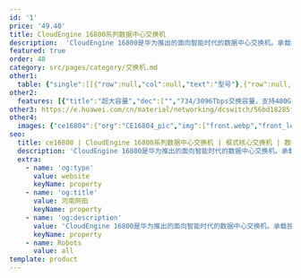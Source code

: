 ```yaml
---
id: '1'
price: '49.40'
title: CloudEngine 16800系列数据中心交换机
description:  'CloudEngine 16800是华为推出的面向智能时代的数据中心交换机。承载独创的iLossless 智能无损交换算法，对全网流量进行实时的学习训练，实现网络0丢包，达到最高吞吐量。'
featured: true
order: 48
category: src/pages/category/交换机.md
other1: 
  table: {"single":[[{"row":null,"col":null,"text":"型号"},{"row":null,"col":null,"text":"CloudEngine 16804"},{"row":null,"col":null,"text":"CloudEngine 16808"},{"row":null,"col":null,"text":"CloudEngine 16816"}],[{"row":null,"col":null,"text":"交换容量(Tbps)"},{"row":null,"col":null,"text":"387/1161"},{"row":null,"col":null,"text":"645/1935"},{"row":null,"col":null,"text":"1290/3870"}],[{"row":null,"col":null,"text":"包转发率(Mpps)"},{"row":null,"col":null,"text":"115,200"},{"row":null,"col":null,"text":"230,400"},{"row":null,"col":null,"text":"460,800"}],[{"row":null,"col":null,"text":"业务槽位"},{"row":null,"col":null,"text":"4"},{"row":null,"col":null,"text":"8"},{"row":null,"col":null,"text":"16"}],[{"row":null,"col":null,"text":"交换网槽位"},{"row":null,"col":"3","text":"6（未来可扩展到9）"}],[{"row":null,"col":null,"text":"交换架构"},{"row":null,"col":"3","text":"Clos交换、信元交换、VoQ "}],[{"row":null,"col":null,"text":"风道类型"},{"row":null,"col":"3","text":"标准前后风道"}],[{"row":null,"col":null,"text":"虚拟化"},{"row":null,"col":"3","text":"支持M-LAG\n支持VS（1:16虚拟化）、CSS集群\n支持VxLAN routing 和VxLAN bridging、BGP-EVPN\n支持QinQ access VxLAN"}],[{"row":null,"col":null,"text":"L2/L3"},{"row":null,"col":"3","text":"支持VLAN、STP、LACP等二层协议\n支持静态路由、IPv4/IPv6动态路由协议\n支持IP分片重组"}],[{"row":null,"col":null,"text":"安全可靠"},{"row":null,"col":"3","text":"微分段\n支持硬件BFD（最小3.3ms发包间隔）"}],[{"row":null,"col":null,"text":"智能运维"},{"row":null,"col":"3","text":"支持telemetry数据采集\nERSPAN增强\n支持iPCA"}],[{"row":null,"col":null,"text":"可编程特性"},{"row":null,"col":"3","text":"支持NETCONF北向接口\n支持Ansible自动化配置，Module开源发布"}]]}
other2:
  features: [{"title":"超大容量","dec":["","734/3096Tbps交换容量，支持400GE平滑演进，应对未来数字流量激增需求。",""]},{"title":"智能引擎","dec":["","独创iLossless算法，全网流量实时学习训练，实现网络自适应，自优化。实现网络0丢包与E2Eμs级时延，达到最高吞吐量。",""]},{"title":"智能运维","dec":["","毫秒级Telemetry数据采集，为智能运维平台构建数据基础。1-3-5智能运维，90%故障主动预测。",""]}]
other3: https://e.huawei.com/cn/material/networking/dcswitch/56bd18285f654c68b0c1001efaf63b6b
other4:
  images: {"ce16804":{"org":"CE16804_pic","img":["front.webp","front_left.webp","front_right.webp","front_top.webp","left.webp","rear.webp","rear_left.webp","rear_right.webp","right.webp"]}}
seo:
  title: ce16800 | CloudEngine 16800系列数据中心交换机 | 框式核心交换机 | 数据中心交换机 | 交换机 | 企业网络
  description: 'CloudEngine 16800是华为推出的面向智能时代的数据中心交换机。承载独创的iLossless 智能无损交换算法，对全网流量进行实时的学习训练，实现网络0丢包，达到最高吞吐量。'
  extra:
    - name: 'og:type'
      value: website
      keyName: property
    - name: 'og:title'
      value: 河南网田
      keyName: property
    - name: 'og:description'
      value: 'CloudEngine 16800是华为推出的面向智能时代的数据中心交换机。承载独创的iLossless 智能无损交换算法，对全网流量进行实时的学习训练，实现网络0丢包，达到最高吞吐量。'
      keyName: property
    - name: Robots
      value: all
template: product
---
```

